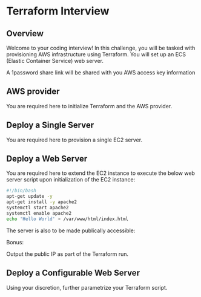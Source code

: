 # Terraform Interview

## Overview

Welcome to your coding interview! In this challenge, you will be tasked with provisioning AWS infrastructure using Terraform. You will set up an ECS (Elastic Container Service) web server.

A 1password share link will be shared with you AWS access key information

## AWS provider

You are required here to initialize Terraform and the AWS provider.

## Deploy a Single Server

You are required here to provision a single EC2 server.

## Deploy a Web Server

You are required here to extend the EC2 instance to execute the below web server script upon initialization of the EC2 instance:

```sh
#!/bin/bash
apt-get update -y
apt-get install -y apache2
systemctl start apache2
systemctl enable apache2
echo 'Hello World' > /var/www/html/index.html
```

The server is also to be made publically accessible:

Bonus:

Output the public IP as part of the Terraform run.

## Deploy a Configurable Web Server

Using your discretion, further parametrize your Terraform script.

